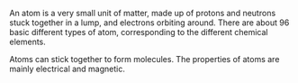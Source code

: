 An atom is a very small unit of matter, made up of protons and neutrons
stuck together in a lump, and electrons orbiting around. There are about
96 basic different types of atom, corresponding to the different
chemical elements.

Atoms can stick together to form molecules. The properties of atoms are
mainly electrical and magnetic.
